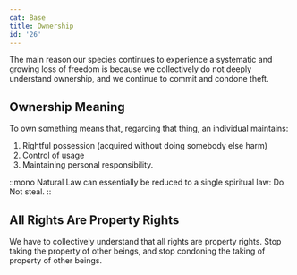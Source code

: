 ```yaml
---
cat: Base
title: Ownership
id: '26'
---
```


<youtube id="fUoLr8Gs6vE" params="rel=0&start=2855"></youtube>

<span class="desc">The main reason our species continues to experience a systematic and growing loss of freedom is because we collectively do not deeply understand ownership, and we continue to commit and condone theft.</span>

## Ownership Meaning
To own something means that, regarding that thing, an individual maintains:

1. Rightful possession (acquired without doing somebody else harm)
2. Control of usage
3. Maintaining personal responsibility.

::mono
Natural Law can essentially be reduced to a single spiritual law: Do Not steal.
::

## All Rights Are Property Rights
We have to collectively understand that all rights are property rights. Stop taking the property of other beings, and stop condoning the taking of property of other beings.
